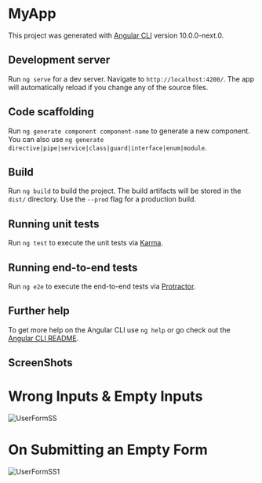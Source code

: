 # MyApp

This project was generated with [Angular CLI](https://github.com/angular/angular-cli) version 10.0.0-next.0.

## Development server

Run `ng serve` for a dev server. Navigate to `http://localhost:4200/`. The app will automatically reload if you change any of the source files.

## Code scaffolding

Run `ng generate component component-name` to generate a new component. You can also use `ng generate directive|pipe|service|class|guard|interface|enum|module`.

## Build

Run `ng build` to build the project. The build artifacts will be stored in the `dist/` directory. Use the `--prod` flag for a production build.

## Running unit tests

Run `ng test` to execute the unit tests via [Karma](https://karma-runner.github.io).

## Running end-to-end tests

Run `ng e2e` to execute the end-to-end tests via [Protractor](http://www.protractortest.org/).

## Further help

To get more help on the Angular CLI use `ng help` or go check out the [Angular CLI README](https://github.com/angular/angular-cli/blob/master/README.md).

## ScreenShots
# Wrong Inputs & Empty Inputs
![UserFormSS](https://user-images.githubusercontent.com/44148166/139422611-d815a071-2ad7-4adb-9cc4-c62c22e9c6c3.png) <br>

# On Submitting an Empty Form

![UserFormSS1](https://user-images.githubusercontent.com/44148166/139422858-8682588a-8885-4801-814a-ef26a0edf720.png)

